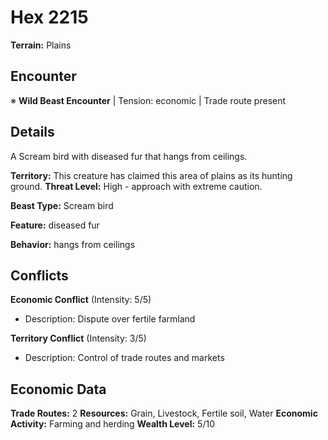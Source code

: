 # Hex 2215

**Terrain:** Plains

## Encounter
※ **Wild Beast Encounter** | Tension: economic | Trade route present

## Details
A Scream bird with diseased fur that hangs from ceilings.

**Territory:** This creature has claimed this area of plains as its hunting ground.
**Threat Level:** High - approach with extreme caution.

**Beast Type:** Scream bird

**Feature:** diseased fur

**Behavior:** hangs from ceilings

## Conflicts
**Economic Conflict** (Intensity: 5/5)
- Description: Dispute over fertile farmland

**Territory Conflict** (Intensity: 3/5)
- Description: Control of trade routes and markets

## Economic Data
**Trade Routes:** 2
**Resources:** Grain, Livestock, Fertile soil, Water
**Economic Activity:** Farming and herding
**Wealth Level:** 5/10
